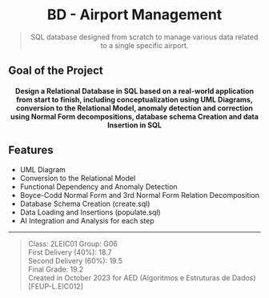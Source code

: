 <h1 align="center">BD - Airport Management</h1>

><p align="center">
> SQL database designed from scratch to manage various data related to a single specific airport.  
></p>

## Goal of the Project

<h4 align="center"> 
Design a Relational Database in SQL based on a real-world application from start to finish, including conceptualization using UML Diagrams, conversion to the Relational Model, anomaly detection and correction using Normal Form decompositions, database schema Creation and data Insertion in SQL
</h4>

## Features

- UML Diagram
- Conversion to the Relational Model
- Functional Dependency and Anomaly Detection
- Boyce-Codd Normal Form and 3rd Normal Form Relation Decomposition
- Database Schema Creation (create.sql)
- Data Loading and Insertions (populate.sql)
- AI Integration and Analysis for each step

---

> Class: 2LEIC01 Group: G06  
> First Delivery (40%): 18.7  
> Second Delivery (60%): 19.5  
> Final Grade: 19.2  
> Created in October 2023 for AED (Algoritmos e Estruturas de Dados) [FEUP-L.EIC012]  
